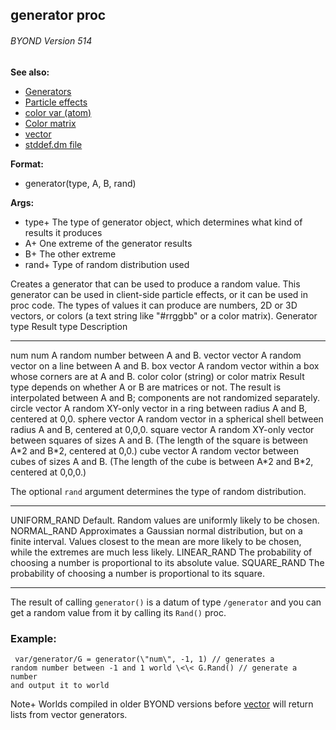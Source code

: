 ## generator proc 
###### BYOND Version 514
**See also:**
+   [Generators](/ref/%7Bnotes%7D/generators.md) 
+   [Particle effects](/ref/%7Bnotes%7D/particles.md) 
+   [color var (atom)](/ref/atom/var/color.md) 
+   [Color matrix](/ref/%7Bnotes%7D/color-matrix.md) 
+   [vector](/ref/vector.md) 
+   [stddef.dm file](/ref/%7B%7Bappendix%7D%7D/stddef%2edm.md) 
<!-- -->
**Format:**
+   generator(type, A, B, rand)
<!-- -->
**Args:**
+   type+ The type of generator object, which determines what kind of
    results it produces
+   A+ One extreme of the generator results
+   B+ The other extreme
+   rand+ Type of random distribution used


Creates a generator that can be used to produce a random value.
This generator can be used in client-side particle effects, or it can be
used in proc code. The types of values it can produce are numbers, 2D or
3D vectors, or colors (a text string like \"#rrggbb\" or a color
matrix).
  Generator type   Result type                      Description
  ---------------- -------------------------------- --------------------------------------------------------------------------------------------------------------------------------------------------
  num              num                              A random number between A and B.
  vector           vector                           A random vector on a line between A and B.
  box              vector                           A random vector within a box whose corners are at A and B.
  color            color (string) or color matrix   Result type depends on whether A or B are matrices or not. The result is interpolated between A and B; components are not randomized separately.
  circle           vector                           A random XY-only vector in a ring between radius A and B, centered at 0,0.
  sphere           vector                           A random vector in a spherical shell between radius A and B, centered at 0,0,0.
  square           vector                           A random XY-only vector between squares of sizes A and B. (The length of the square is between A\*2 and B\*2, centered at 0,0.)
  cube             vector                           A random vector between cubes of sizes A and B. (The length of the cube is between A\*2 and B\*2, centered at 0,0,0.)


The optional `rand` argument determines the type of random
distribution.
  -------------- --------------------------------------------------------------------------------------------------------------------------------------------------------------------------
  UNIFORM_RAND   Default. Random values are uniformly likely to be chosen.
  NORMAL_RAND    Approximates a Gaussian normal distribution, but on a finite interval. Values closest to the mean are more likely to be chosen, while the extremes are much less likely.
  LINEAR_RAND    The probability of choosing a number is proportional to its absolute value.
  SQUARE_RAND    The probability of choosing a number is proportional to its square.
  -------------- --------------------------------------------------------------------------------------------------------------------------------------------------------------------------


The result of calling `generator()` is a datum of type
`/generator` and you can get a random value from it by calling its
`Rand()` proc.
### Example:

```
 var/generator/G = generator(\"num\", -1, 1) // generates a
random number between -1 and 1 world \<\< G.Rand() // generate a number
and output it to world 
```

Note+ Worlds compiled in older BYOND versions before [vector](/ref/vector.md) will return lists from vector generators.